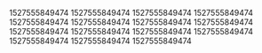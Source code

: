 1527555849474
1527555849474
1527555849474
1527555849474
1527555849474
1527555849474
1527555849474
1527555849474
1527555849474
1527555849474
1527555849474
1527555849474
1527555849474
1527555849474
1527555849474